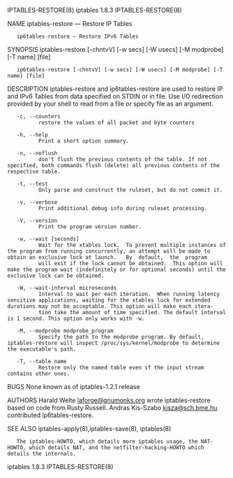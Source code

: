 IPTABLES-RESTORE(8)                                                                             iptables 1.8.3                                                                            IPTABLES-RESTORE(8)

NAME
       iptables-restore — Restore IP Tables

       ip6tables-restore — Restore IPv6 Tables

SYNOPSIS
       iptables-restore [-chntvV] [-w secs] [-W usecs] [-M modprobe] [-T name] [file]

       ip6tables-restore [-chntvV] [-w secs] [-W usecs] [-M modprobe] [-T name] [file]

DESCRIPTION
       iptables-restore  and ip6tables-restore are used to restore IP and IPv6 Tables from data specified on STDIN or in file. Use I/O redirection provided by your shell to read from a file or specify file
       as an argument.

       -c, --counters
              restore the values of all packet and byte counters

       -h, --help
              Print a short option summary.

       -n, --noflush
              don't flush the previous contents of the table. If not specified, both commands flush (delete) all previous contents of the respective table.

       -t, --test
              Only parse and construct the ruleset, but do not commit it.

       -v, --verbose
              Print additional debug info during ruleset processing.

       -V, --version
              Print the program version number.

       -w, --wait [seconds]
              Wait for the xtables lock.  To prevent multiple instances of the program from running concurrently, an attempt will be made to obtain an exclusive lock at launch.   By  default,  the  program
              will exit if the lock cannot be obtained.  This option will make the program wait (indefinitely or for optional seconds) until the exclusive lock can be obtained.

       -W, --wait-interval microseconds
              Interval to wait per each iteration.  When running latency sensitive applications, waiting for the xtables lock for extended durations may not be acceptable. This option will make each itera‐
              tion take the amount of time specified. The default interval is 1 second. This option only works with -w.

       -M, --modprobe modprobe_program
              Specify the path to the modprobe program. By default, iptables-restore will inspect /proc/sys/kernel/modprobe to determine the executable's path.

       -T, --table name
              Restore only the named table even if the input stream contains other ones.

BUGS
       None known as of iptables-1.2.1 release

AUTHORS
       Harald Welte <laforge@gnumonks.org> wrote iptables-restore based on code from Rusty Russell.
       Andras Kis-Szabo <kisza@sch.bme.hu> contributed ip6tables-restore.

SEE ALSO
       iptables-apply(8),iptables-save(8), iptables(8)

       The iptables-HOWTO, which details more iptables usage, the NAT-HOWTO, which details NAT, and the netfilter-hacking-HOWTO which details the internals.

iptables 1.8.3                                                                                                                                                                            IPTABLES-RESTORE(8)
